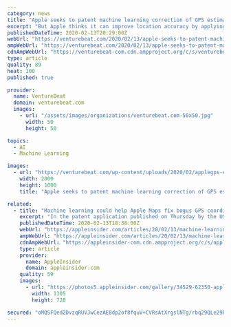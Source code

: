 ```yaml
---
category: news
title: "Apple seeks to patent machine learning correction of GPS estimates"
excerpt: "But Apple thinks it can improve location accuracy by applying machine learning to Kalman estimation filters, a just-published patent application reveals. The basic concept is that while navigation systems generally rely on live location-determining pings from multiple satellites — a process that can take precious time, during which the ..."
publishedDateTime: 2020-02-13T20:29:00Z
webUrl: "https://venturebeat.com/2020/02/13/apple-seeks-to-patent-machine-learning-correction-of-gps-estimates/"
ampWebUrl: "https://venturebeat.com/2020/02/13/apple-seeks-to-patent-machine-learning-correction-of-gps-estimates/amp/"
cdnAmpWebUrl: "https://venturebeat-com.cdn.ampproject.org/c/s/venturebeat.com/2020/02/13/apple-seeks-to-patent-machine-learning-correction-of-gps-estimates/amp/"
type: article
quality: 89
heat: 100
published: true

provider:
  name: VentureBeat
  domain: venturebeat.com
  images:
    - url: "/assets/images/organizations/venturebeat.com-50x50.jpg"
      width: 50
      height: 50

topics:
  - AI
  - Machine Learning

images:
  - url: "https://venturebeat.com/wp-content/uploads/2020/02/applegps-e1581625499385.jpg?fit=2000%2C1000&strip=all"
    width: 2000
    height: 1000
    title: "Apple seeks to patent machine learning correction of GPS estimates"

related:
  - title: "Machine learning could help Apple Maps fix bogus GPS coordinates"
    excerpt: "In the patent application published on Thursday by the US Patent and Trademark Office, Apple has come up with \"Machine learning-assisted satellite-based positioning.\" In short, it is a way to analyze GPS data by comparing it against data acquired by a machine-learning model. The idea is that the device receives its estimated position based on a ..."
    publishedDateTime: 2020-02-13T18:38:00Z
    webUrl: "https://appleinsider.com/articles/20/02/13/machine-learning-could-help-apple-maps-fix-bogus-gps-coordinates"
    ampWebUrl: "https://appleinsider.com/articles/20/02/13/machine-learning-could-help-apple-maps-fix-bogus-gps-coordinates/amp/"
    cdnAmpWebUrl: "https://appleinsider-com.cdn.ampproject.org/c/s/appleinsider.com/articles/20/02/13/machine-learning-could-help-apple-maps-fix-bogus-gps-coordinates/amp/"
    type: article
    provider:
      name: AppleInsider
      domain: appleinsider.com
    quality: 59
    images:
      - url: "https://photos5.appleinsider.com/gallery/34529-62350-apple-maps-hero-xl.jpg"
        width: 1305
        height: 728

secured: "oMQSFQed2DvzqRUVJwCezAE8dp2of8fquV+CVRsAtXrgslNTg/rbq29QLe29kSMper3LD5S6J1fH4ZZRYvOeCCmzZO+bD0Lu76nBO/ge3/y34B6nmDH1hW88UMebiWC8zmT6a/LLFBK3u1t8sHFo8IS/vGIaSxbtIb+w5VOT7vBsqvG91sfyj2Wq+wAEyuXjl0ymaEjugduR3xYGkyx6+UWz98Qk22hzm7DTVxU3SbP7N//CYVgLB/yOcGHtIZHX5Vs3DxZBlf9LtxsXbFTe75pZ7nAkgwMeXza59UIAJa2AuPs0nPfOLz2EIY/HWdp/up6huO0vLpdGOG7qwpzqIw/Kd6EWZmjc/lrWNUJYBv0ocu8OolC52odp21Olxy6+xg6+8k1qwuZKvOBcMmV2m2GQuupgSgSGn6u8ftrAsF+nxJay+At991Kz/4AUBAO9PQj9bHZvaz9QVrFNXamRN++4TOXzzMfGrUMa+kx7lFU=;XEO6R7MgcrFyRCRkOBwI2w=="
---
```


